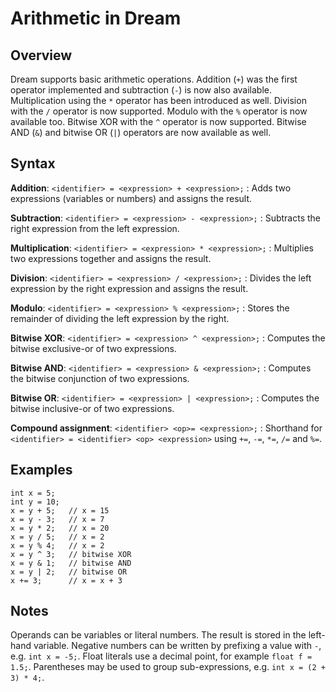 # Arithmetic in Dream

## Overview

Dream supports basic arithmetic operations. Addition (`+`) was the first
operator implemented and subtraction (`-`) is now also available. Multiplication
using the `*` operator has been introduced as well. Division with the `/`
operator is now supported. Modulo with the `%` operator is now available too.
Bitwise XOR with the `^` operator is now supported. Bitwise AND (`&`) and
bitwise OR (`|`) operators are now available as well.

## Syntax

**Addition**: `<identifier> = <expression> + <expression>;`
: Adds two expressions (variables or numbers) and assigns the result.

**Subtraction**: `<identifier> = <expression> - <expression>;`
: Subtracts the right expression from the left expression.

**Multiplication**: `<identifier> = <expression> * <expression>;`
: Multiplies two expressions together and assigns the result.

**Division**: `<identifier> = <expression> / <expression>;`
: Divides the left expression by the right expression and assigns the result.

**Modulo**: `<identifier> = <expression> % <expression>;`
: Stores the remainder of dividing the left expression by the right.

**Bitwise XOR**: `<identifier> = <expression> ^ <expression>;`
: Computes the bitwise exclusive-or of two expressions.

**Bitwise AND**: `<identifier> = <expression> & <expression>;`
: Computes the bitwise conjunction of two expressions.

**Bitwise OR**: `<identifier> = <expression> | <expression>;`
: Computes the bitwise inclusive-or of two expressions.

**Compound assignment**: `<identifier> <op>= <expression>;`
: Shorthand for `<identifier> = <identifier> <op> <expression>` using
  `+=`, `-=`, `*=`, `/=` and `%=`.

## Examples

```dream
int x = 5;
int y = 10;
x = y + 5;   // x = 15
x = y - 3;   // x = 7
x = y * 2;   // x = 20
x = y / 5;   // x = 2
x = y % 4;   // x = 2
x = y ^ 3;   // bitwise XOR
x = y & 1;   // bitwise AND
x = y | 2;   // bitwise OR
x += 3;      // x = x + 3
```

## Notes

Operands can be variables or literal numbers.
The result is stored in the left-hand variable.
Negative numbers can be written by prefixing a value with `-`, e.g. `int x = -5;`.
Float literals use a decimal point, for example `float f = 1.5;`.
Parentheses may be used to group sub-expressions, e.g. `int x = (2 + 3) * 4;`.
